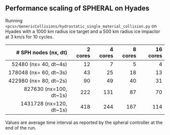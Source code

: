 Performance scaling of SPHERAL on Hyades
----------------------------------------

Running `<pcs>/GenericCollisions/hydrostatic_single_material_collision.py` on
Hyades with a 1000 km radius ice target and a 500 km radius ice impactor at 3
km/s for 10 cycles.

| # SPH nodes (nx, dt)    | 2 cores | 4 cores | 8 cores | 16 cores |
| ---------------------:  | ------: | ------: | ------: | -------: |
|   52480 (nx= 40, dt~4s) |   12    |    7    |    5    |    4     |
|  178048 (nx= 60, dt~3s) |   43    |   25    |   18    |   13     |
|  422980 (nx= 80, dt~2s) |   90    |   49    |   40    |   31     |
|  827630 (nx=100, dt~1s) |  222    |  131    |   87    |   70     |
| 1431728 (nx=120, dt~1s) |  418    |  244    |  167    |  114     |

Values are average time interval as reported by the spheral controller at the
end of the run.